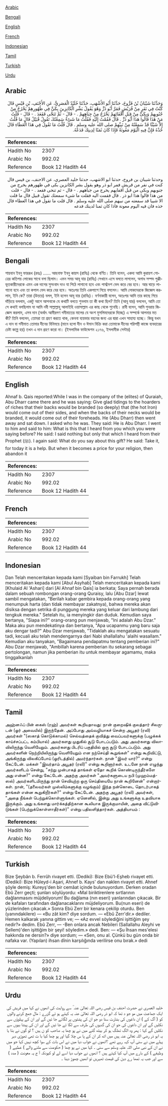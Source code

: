 [Arabic](#arabic)

[Bengali](#bengali)

[English](#english)

[French](#french)

[Indonesian](#indonesian)

[Tamil](#tamil)

[Turkish](#turkish)

[Urdu](#urdu)

## Arabic


<div dir="rtl" lang="ar" style={{fontSize:'larger',backgroundColor:'#f8f9fa',padding:20}}>
وَحَدَّثَنَا شَيْبَانُ بْنُ فَرُّوخَ، حَدَّثَنَا أَبُو الأَشْهَبِ، حَدَّثَنَا خُلَيْدٌ الْعَصَرِيُّ، عَنِ الأَحْنَفِ، بْنِ قَيْسٍ قَالَ كُنْتُ فِي نَفَرٍ مِنْ قُرَيْشٍ فَمَرَّ أَبُو ذَرٍّ وَهُوَ يَقُولُ بَشِّرِ الْكَانِزِينَ بِكَىٍّ فِي ظُهُورِهِمْ يَخْرُجُ مِنْ جُنُوبِهِمْ وَبِكَىٍّ مِنْ قِبَلِ أَقْفَائِهِمْ يَخْرُجُ مِنْ جِبَاهِهِمْ ‏.‏ - قَالَ - ثُمَّ تَنَحَّى فَقَعَدَ ‏.‏ - قَالَ - قُلْتُ مَنْ هَذَا قَالُوا هَذَا أَبُو ذَرٍّ ‏.‏ قَالَ فَقُمْتُ إِلَيْهِ فَقُلْتُ مَا شَىْءٌ سَمِعْتُكَ تَقُولُ قُبَيْلُ قَالَ مَا قُلْتُ إِلاَّ شَيْئًا قَدْ سَمِعْتُهُ مِنْ نَبِيِّهِمْ صلى الله عليه وسلم ‏.‏ قَالَ قُلْتُ مَا تَقُولُ فِي هَذَا الْعَطَاءِ قَالَ خُذْهُ فَإِنَّ فِيهِ الْيَوْمَ مَعُونَةً فَإِذَا كَانَ ثَمَنًا لِدِينِكَ فَدَعْهُ‏.‏
</div>
<div style={{backgroundColor:'#f8f9fa',padding:20, marginBottom: 10}}><table> <thead> <tr> <th>References:</th> <th></th> </tr> </thead> <tbody><tr><td>Hadith No</td><td>2307</td></tr><tr><td>Arabic No</td><td>992.02</td></tr><tr><td>Reference</td><td>Book 12 Hadith 44</td></tr></tbody></table></div>


<div dir="rtl" lang="ar" style={{fontSize:'larger',backgroundColor:'#f8f9fa',padding:20}}>
وحدثنا شيبان بن فروخ، حدثنا ابو الاشهب، حدثنا خليد العصري، عن الاحنف، بن قيس قال كنت في نفر من قريش فمر ابو ذر وهو يقول بشر الكانزين بكى في ظهورهم يخرج من جنوبهم وبكى من قبل اقفايهم يخرج من جباههم . - قال - ثم تنحى فقعد . - قال - قلت من هذا قالوا هذا ابو ذر . قال فقمت اليه فقلت ما شىء سمعتك تقول قبيل قال ما قلت الا شييا قد سمعته من نبيهم صلى الله عليه وسلم . قال قلت ما تقول في هذا العطاء قال خذه فان فيه اليوم معونة فاذا كان ثمنا لدينك فدعه
</div>
<div style={{backgroundColor:'#f8f9fa',padding:20, marginBottom: 10}}><table> <thead> <tr> <th>References:</th> <th></th> </tr> </thead> <tbody><tr><td>Hadith No</td><td>2307</td></tr><tr><td>Arabic No</td><td>992.02</td></tr><tr><td>Reference</td><td>Book 12 Hadith 44</td></tr></tbody></table></div>

## Bengali


<div dir="ltr" lang="bn" style={{fontSize:'larger',backgroundColor:'#f8f9fa',padding:20}}>
শায়বান ইবনু ফাররূখ (রহঃ) ...... আহনাফ ইবনু কায়স (রাযিঃ) থেকে বর্ণিত। তিনি বলেন, একদা আমি কুরায়শ গোত্রের কতিপয় লোকের সাথে বসা ছিলাম। এমন সময় আবূ যার (রাযিঃ) সেখানে এসে বলতে লাগলেন, অগাধ সম্পদ পুঞ্জীভূতকারীদেরকে এমন এক দাগের সুসংবাদ দাও যা পিঠে লাগানো হবে এবং পার্শ্বদেশ ভেদ করে বের হবে। আর ঘাড়ে লাগানো হবে এবং তা কপাল ভেদ করে বের হবে। অতঃপর তিনি একপাশে গিয়ে বসলেন। আমি লোকদেরকে জিজ্ঞেস করলাম, ইনি কে? তারা (উত্তরে) বলল, ইনি হলেন আবূ যার (রাযিঃ)। বর্ণনাকারী বলেন, অতঃপর আমি তার কাছে গিয়ে দাঁড়িয়ে বললাম, একটু আগে আপনাকে যে কথাটি বলতে শুনলাম তা কী কথা ছিল? তিনি (আবূ যার) বললেন, আমি তো সে কথাই বলছিলাম যা আমি নবী সাল্লাল্লাহু আলাইহি ওয়াসাল্লাম এর কাছ থেকে শুনেছি। রাবী বলেন, আমি পুনরায় জিজ্ঞেস করলাম, এসব দান (অর্থাৎ আমীরগণ গনীমাতের মালের যে অংশ মুসলিমদেরকে দিচ্ছে) এ সম্পর্কে আপনার মত কী? তিনি বললেন, তোমরা তা গ্রহণ করতে থাক, কেননা ব্যয়ভার বহনের জন্য এর দ্বারা এখন সাহায্য হচ্ছে। কিন্তু যখন এ দান বা গনীমাত তোমার দীনের বিনিময়ে (মানে হলো দীন ও ঈমান বিক্রি করা তোমাকে দীনের পরিপন্থী কাজে ব্যবহারের চেষ্টা কল্পে হয়) তখন এ দান গ্রহণ করো না। (ইসলামিক ফাউন্ডেশন ২১৭৬, ইসলামীক সেন্টার)
</div>
<div style={{backgroundColor:'#f8f9fa',padding:20, marginBottom: 10}}><table> <thead> <tr> <th>References:</th> <th></th> </tr> </thead> <tbody><tr><td>Hadith No</td><td>2307</td></tr><tr><td>Arabic No</td><td>992.02</td></tr><tr><td>Reference</td><td>Book 12 Hadith 44</td></tr></tbody></table></div>

## English


<div dir="ltr" lang="en" style={{fontSize:'larger',backgroundColor:'#f8f9fa',padding:20}}>
Ahnaf b. Qais reported:While I was in the company of the (elites) of Quraiah, Abu Dharr came there and he was saying: Give glad tidings to the hoarders of riches that their backs would be branded (so deeply) that (the hot Iron) would come out of their sides, and when the backs of their necks would be branded, it would come out of their foreheads. He (Abu Dharr) then went away and sat down. I asked who he was. They said: He is Abu Dharr. I went to him and said to him: What is this that I heard from you which you were saying before? He said: I said nothing but only that which I heard from their Prophet (ﷺ). I again said: What do you say about this gift? He said: Take it, for today it is a help. But when it becomes a price for your religion, then abandon it
</div>
<div style={{backgroundColor:'#f8f9fa',padding:20, marginBottom: 10}}><table> <thead> <tr> <th>References:</th> <th></th> </tr> </thead> <tbody><tr><td>Hadith No</td><td>2307</td></tr><tr><td>Arabic No</td><td>992.02</td></tr><tr><td>Reference</td><td>Book 12 Hadith 44</td></tr></tbody></table></div>

## French


<div dir="ltr" lang="fr" style={{fontSize:'larger',backgroundColor:'#f8f9fa',padding:20}}>

</div>
<div style={{backgroundColor:'#f8f9fa',padding:20, marginBottom: 10}}><table> <thead> <tr> <th>References:</th> <th></th> </tr> </thead> <tbody><tr><td>Hadith No</td><td>2307</td></tr><tr><td>Arabic No</td><td>992.02</td></tr><tr><td>Reference</td><td>Book 12 Hadith 44</td></tr></tbody></table></div>

## Indonesian


<div dir="ltr" lang="id" style={{fontSize:'larger',backgroundColor:'#f8f9fa',padding:20}}>
Dan Telah menceritakan kepada kami [Syaiban bin Farrukh] Telah menceritakan kepada kami [Abul Asyhab] Telah menceritakan kepada kami [Khulaid Al 'Ashari] dari [Al Ahnaf bin Qais] ia berkata; Saya pernah berada dalam sebuah rombongan orang-orang Quraisy, lalu [Abu Dzar] lewat sambil mengatakan, "Berilah kabar gembira kepada orang-orang yang menumpuk harta (dan tidak membayar zakatnya), bahwa mereka akan disiksa dengan setrika di punggung mereka yang keluar dari lambung dari tengkuk mereka." Setelah itu, ia menyingkir dan duduk. Kemudian saya bertanya, "Siapa ini?" orang-orang pun menjawab, "Ini adalah Abu Dzar." Maka aku pun mendekatinya dan bertanya, "Apa ucapanmu yang baru saja aku dengar tadi?" Abu Dzar menjawab, "Tidaklah aku mengatakan sesuatu tadi, kecuali aku telah mendengarnya dari Nabi shallallahu 'alaihi wasallam." Kemudian aku tanyakan, "Bagaimana pendapatmu tentang pemberian ini?" Abu Dzar menjawab, "Ambillah karena pemberian itu sekarang sebagai pertolongan, namun jika pemberian itu untuk membayar agamamu, maka tinggalkanlah
</div>
<div style={{backgroundColor:'#f8f9fa',padding:20, marginBottom: 10}}><table> <thead> <tr> <th>References:</th> <th></th> </tr> </thead> <tbody><tr><td>Hadith No</td><td>2307</td></tr><tr><td>Arabic No</td><td>992.02</td></tr><tr><td>Reference</td><td>Book 12 Hadith 44</td></tr></tbody></table></div>

## Tamil


<div dir="ltr" lang="ta" style={{fontSize:'larger',backgroundColor:'#f8f9fa',padding:20}}>
அஹ்னஃப் பின் கைஸ் (ரஹ்) அவர்கள் கூறியதாவது: நான் குறைஷிக் குலத்தார் சிலருடன் (ஓர் அவையில்) இருந்தேன். அப்போது அவ்வழியாகச் சென்ற அபூதர் (ரலி) அவர்கள் "(ஸகாத் கொடுக்காமல்) செல்வத்தைக் குவித்து வைப்பவர்களுக்கு (பழுக்கக் காய்ச்சப்பட்ட கம்பியால்) அவர்களது முதுகில் சூடு போடப்படும். அது அவர்களது விலாவிலிருந்து வெளியேறும். அவர்களது பிடரிப் பகுதியில் ஒரு சூடு போடப்படும். அது அவர்களின் நெற்றியிலிருந்து வெளியேறும் என நற்செய்தி கூறுங்கள்" என்று கூறிவிட்டு, அங்கிருந்து விலகிப்போய் (ஓரிடத்தில்) அமர்ந்தார்கள். நான் "இவர் யார்?" என்று கேட்டேன். மக்கள் "இவர்தாம் அபூதர் (ரலி)" என்று கூறினார்கள். உடனே நான் எழுந்து அவர்களிடம் சென்று, "சற்று முன்பாகத் தாங்கள் ஏதோ கூறிக் கொண்டிருந்தீர்களே அது என்ன?" என்று கேட்டேன். அதற்கு அவர்கள் "அவர்களுடைய நபி (முஹம்மத்-ஸல்) அவர்களிடமிருந்து நான் செவியுற்ற ஒரு செய்தியையே நான் கூறினேன்" என்றார்கள். நான், "(தலைவர்கள் முஸ்லிம்களுக்கு வழங்கும்) இந்த நன்கொடை தொடர்பாகத் தாங்கள் என்ன கூறுகிறீர்கள்?" என்று கேட்டேன். அதற்கு அபூதர் (ரலி) அவர்கள், "அதை நீங்கள் பெற்றுக்கொள்ளுங்கள். ஏனெனில், இன்று அது உங்களுக்கு உதவியாக இருக்கும். அது உங்களது மார்க்கத்திற்கான கூலியாக இருக்குமாயின், அதை விட்டுவிடுங்கள் (பெற்றுக்கொள்ளாதீர்கள்)" என்று பதிலளித்தார்கள். அத்தியாயம் :
</div>
<div style={{backgroundColor:'#f8f9fa',padding:20, marginBottom: 10}}><table> <thead> <tr> <th>References:</th> <th></th> </tr> </thead> <tbody><tr><td>Hadith No</td><td>2307</td></tr><tr><td>Arabic No</td><td>992.02</td></tr><tr><td>Reference</td><td>Book 12 Hadith 44</td></tr></tbody></table></div>

## Turkish


<div dir="ltr" lang="tr" style={{fontSize:'larger',backgroundColor:'#f8f9fa',padding:20}}>
Bize Şeybân b. Ferrûh rivayet etti. (Dediki): Bize Ebü'l-Eşheb rivayet etti. (Dediki): Bize Hûleyd-i Aşari, Ahnef b. Kays' dan naklen rivayet etti. Ahnef şöyle demiş: Kureyş'den bir cemâat içinde bulunuyordum. Derken oradan Ebû Zerr geçti; şunları söylüyordu: «Mal biriktirenlere sırtlarının dağlanmasını müjdeliyorum! Bu dağlama (nın eseri) yanlarından çıkacak. Bir de kafaları tarafından dağlanacaklarını müjdeliyorum. Bu(nun eseri) de yüzlerinden çıkacak.» Sonra Ebü Zerr bir kenara çekilip oturdu. Ben (yanındakilere) — «Bu zât kim? diye sordum. — «Ebû Zerr'dir.» dediler. Hemen kalkarak yanına gittim ve; — «Az evvel söylediğini işittiğim şey nedir?» dedim. Ebû Zerr, — -Ben onlara ancak Nebileri (Sallallahu Aleyhi ve Sellem)'den işittiğim bir şeyi! söyledim.» dedi. Ben: — «Şu İhsan mes'elesi hakkında ne dersin?» diye sordum; — «Sen, onu al. Çünkü bu gün onda bir nafaka var. (Yapılan) ihsan dînin karşılığında verilirse onu bırak.» dedi
</div>
<div style={{backgroundColor:'#f8f9fa',padding:20, marginBottom: 10}}><table> <thead> <tr> <th>References:</th> <th></th> </tr> </thead> <tbody><tr><td>Hadith No</td><td>2307</td></tr><tr><td>Arabic No</td><td>992.02</td></tr><tr><td>Reference</td><td>Book 12 Hadith 44</td></tr></tbody></table></div>

## Urdu


<div dir="rtl" lang="ur" style={{fontSize:'larger',backgroundColor:'#f8f9fa',padding:20}}>
خلید العصری نے حضرت احنف بن قیس رضی اللہ تعالیٰ عنہ ؒ سے روایت کی انھوں نے کہا میں قریش کی ایک جماعت میں مو جو د تھا کہ ابو ذر رضی اللہ تعالیٰ عنہ یہ کہتے ہو ئے گزرے : مال جمع کرنے والوں کو ( آگ کے ) ان داغوں کی بشارت سنا دو جو ان کی پشتوں پر لگائے جا ئیں گے اور ان کے پہلوؤں سے نکلیں گے اور ان داغوں کی جو ان کی گدیوں کی طرف سے لگا ئے جا ئیں گے اور ان کی پیشا بیوں سے نکلیں گے کہا : پھر وہ الگ تھلگ ہو کر بیٹھ گئے میں نے پو چھا یہ صاحب کو ن ہیں ؟ لو گوں نے بتا یا یہ ابو ذر رضی اللہ تعالیٰ عنہ ہیں میں اٹھ کر ان کے پا س چلا گیا اور پو چھا کیا با ت تھی تھوڑی دیر پہلے میں نے سنی آپ کہہ رہے تھے ؟انھوں نے جواب دیا میں نے اس بات کے سوا کچھ نہیں کہا جو میں نے ان کے نبی صلی اللہ علیہ وسلم سے سنی ۔ کہا میں نے پو چھا ( حکومت سے ملنے والے ) عطیے ( وظیفے ) کے بارے میں آپ کیا کہتے ہیں ؟ انھوں نے جواب دیا اسے لے لو کیونکہ آ ج یہ معونت ( مدد ) سے اور جب یہ تمھا رے دین کی قیمت ٹھہریں تو انھیں چھوڑ دینا ۔
</div>
<div style={{backgroundColor:'#f8f9fa',padding:20, marginBottom: 10}}><table> <thead> <tr> <th>References:</th> <th></th> </tr> </thead> <tbody><tr><td>Hadith No</td><td>2307</td></tr><tr><td>Arabic No</td><td>992.02</td></tr><tr><td>Reference</td><td>Book 12 Hadith 44</td></tr></tbody></table></div>